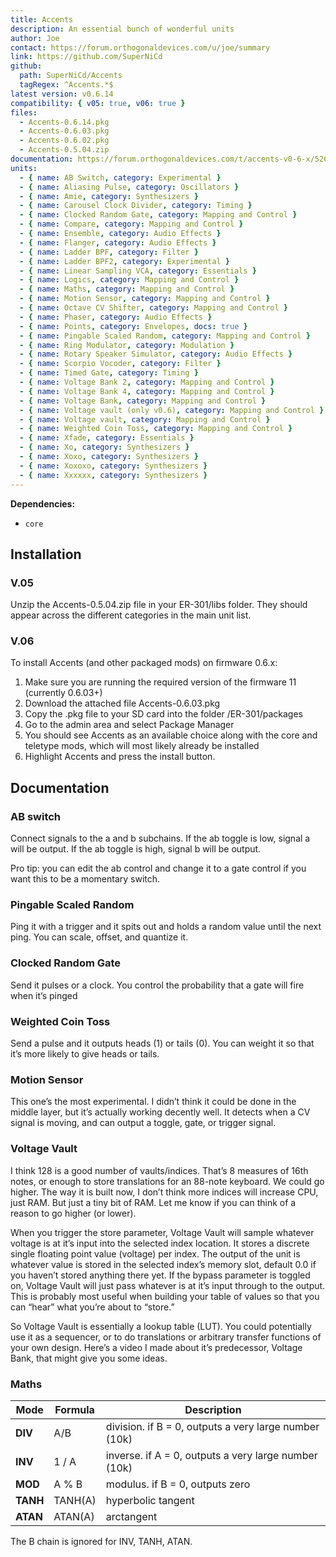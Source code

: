 ```yaml
---
title: Accents
description: An essential bunch of wonderful units
author: Joe
contact: https://forum.orthogonaldevices.com/u/joe/summary
link: https://github.com/SuperNiCd
github:
  path: SuperNiCd/Accents
  tagRegex: ^Accents.*$
latest version: v0.6.14
compatibility: { v05: true, v06: true }
files:
  - Accents-0.6.14.pkg
  - Accents-0.6.03.pkg
  - Accents-0.6.02.pkg
  - Accents-0.5.04.zip
documentation: https://forum.orthogonaldevices.com/t/accents-v0-6-x/5263
units:
  - { name: AB Switch, category: Experimental }
  - { name: Aliasing Pulse, category: Oscillators }
  - { name: Amie, category: Synthesizers }
  - { name: Carousel Clock Divider, category: Timing }
  - { name: Clocked Random Gate, category: Mapping and Control }
  - { name: Compare, category: Mapping and Control }
  - { name: Ensemble, category: Audio Effects }
  - { name: Flanger, category: Audio Effects }
  - { name: Ladder BPF, category: Filter }
  - { name: Ladder BPF2, category: Experimental }
  - { name: Linear Sampling VCA, category: Essentials }
  - { name: Logics, category: Mapping and Control }
  - { name: Maths, category: Mapping and Control }
  - { name: Motion Sensor, category: Mapping and Control }
  - { name: Octave CV Shifter, category: Mapping and Control }
  - { name: Phaser, category: Audio Effects }
  - { name: Points, category: Envelopes, docs: true }
  - { name: Pingable Scaled Random, category: Mapping and Control }
  - { name: Ring Modulator, category: Modulation }
  - { name: Rotary Speaker Simulator, category: Audio Effects }
  - { name: Scorpio Vocoder, category: Filter }
  - { name: Timed Gate, category: Timing }
  - { name: Voltage Bank 2, category: Mapping and Control }
  - { name: Voltage Bank 4, category: Mapping and Control }
  - { name: Voltage Bank, category: Mapping and Control }
  - { name: Voltage vault (only v0.6), category: Mapping and Control }
  - { name: Voltage vault, category: Mapping and Control }
  - { name: Weighted Coin Toss, category: Mapping and Control }
  - { name: Xfade, category: Essentials }
  - { name: Xo, category: Synthesizers }
  - { name: Xoxo, category: Synthesizers }
  - { name: Xoxoxo, category: Synthesizers }
  - { name: Xxxxxx, category: Synthesizers }
---
```


**Dependencies:**

- `core`

## Installation

### V.05

Unzip the Accents-0.5.04.zip file in your ER-301/libs folder. They should appear across the different categories in the main unit list.

### V.06

To install Accents (and other packaged mods) on firmware 0.6.x:

1. Make sure you are running the required version of the firmware 11 (currently 0.6.03+)
2. Download the attached file Accents-0.6.03.pkg
3. Copy the .pkg file to your SD card into the folder /ER-301/packages
4. Go to the admin area and select Package Manager
5. You should see Accents as an available choice along with the core and teletype mods, which will most likely already be installed
6. Highlight Accents and press the install button.

## Documentation

### AB switch

Connect signals to the a and b subchains. If the ab toggle is low, signal a will be output. If the ab toggle is high, signal b will be output.

Pro tip: you can edit the ab control and change it to a gate control if you want this to be a momentary switch.

### Pingable Scaled Random

Ping it with a trigger and it spits out and holds a random value until the next ping. You can scale, offset, and quantize it.

<md-img src="accents/pingable-scaled-random.png" alt=""></md-img>

<div class="yt-embed">
  <youtube :video-id="'66MMMyfIy50'"></youtube>
</div>

### Clocked Random Gate

Send it pulses or a clock. You control the probability that a gate will fire when it’s pinged

<md-img src="accents/clocked-random-gate.png" alt=""></md-img>

<div class="yt-embed">
  <youtube :video-id="'2sSnTLD1nR8'"></youtube>
</div>

### Weighted Coin Toss

Send a pulse and it outputs heads (1) or tails (0). You can weight it so that it’s more likely to give heads or tails.

<md-img src="accents/coin-toss.png" alt=""></md-img>

<div class="yt-embed">
  <youtube :video-id="'GqVS3U53bWk'"></youtube>
</div>

### Motion Sensor

This one’s the most experimental. I didn’t think it could be done in the middle layer, but it’s actually working decently well. It detects when a CV signal is moving, and can output a toggle, gate, or trigger signal.

<md-img src="accents/motion-sensor" alt=""></md-img>

<div class="yt-embed">
  <youtube :video-id="'8nTXRooI4fM'"></youtube>
</div>

### Voltage Vault

I think 128 is a good number of vaults/indices. That’s 8 measures of 16th notes, or enough to store translations for an 88-note keyboard. We could go higher. The way it is built now, I don’t think more indices will increase CPU, just RAM. But just a tiny bit of RAM. Let me know if you can think of a reason to go higher (or lower).

When you trigger the store parameter, Voltage Vault will sample whatever voltage is at it’s input into the selected index location. It stores a discrete single floating point value (voltage) per index. The output of the unit is whatever value is stored in the selected index’s memory slot, default 0.0 if you haven’t stored anything there yet. If the bypass parameter is toggled on, Voltage Vault will just pass whatever is at it’s input through to the output. This is probably most useful when building your table of values so that you can “hear” what you’re about to “store.”

So Voltage Vault is essentially a lookup table (LUT). You could potentially use it as a sequencer, or to do translations or arbitrary transfer functions of your own design. Here’s a video I made about it’s predecessor, Voltage Bank, that might give you some ideas.

<div class="yt-embed">
  <youtube :video-id="'pqyuhNSQ7po'"></youtube>
</div>

### Maths

| Mode     | Formula | Description                                           |
| -------- | ------- | ----------------------------------------------------- |
| **DIV**  | A/B     | division. if B = 0, outputs a very large number (10k) |
| **INV**  | 1 / A   | inverse. if A = 0, outputs a very large number (10k)  |
| **MOD**  | A % B   | modulus. if B = 0, outputs zero                       |
| **TANH** | TANH(A) | hyperbolic tangent                                    |
| **ATAN** | ATAN(A) | arctangent                                            |

The B chain is ignored for INV, TANH, ATAN.
